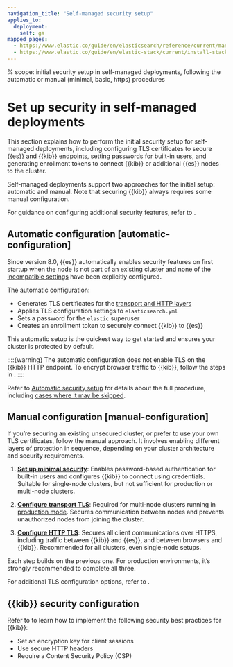 ```yaml
---
navigation_title: "Self-managed security setup"
applies_to:
  deployment:
    self: ga
mapped_pages:
  - https://www.elastic.co/guide/en/elasticsearch/reference/current/manually-configure-security.html
  - https://www.elastic.co/guide/en/elastic-stack/current/install-stack-demo-secure.html
---
```


% scope: initial security setup in self-managed deployments, following the automatic or manual (minimal, basic, https) procedures
# Set up security in self-managed deployments

This section explains how to perform the initial security setup for self-managed deployments, including configuring TLS certificates to secure {{es}} and {{kib}} endpoints, setting passwords for built-in users, and generating enrollment tokens to connect {{kib}} or additional {{es}} nodes to the cluster.

Self-managed deployments support two approaches for the initial setup: automatic and manual. Note that securing {{kib}} always requires some manual configuration.

For guidance on configuring additional security features, refer to [](./secure-your-cluster-deployment.md).

## Automatic configuration [automatic-configuration]

Since version 8.0, {{es}} automatically enables security features on first startup when the node is not part of an existing cluster and none of the [incompatible settings](./self-auto-setup.md#stack-existing-settings-detected) have been explicitly configured.

The automatic configuration:

* Generates TLS certificates for the [transport and HTTP layers](./secure-cluster-communications.md#communication-channels)
* Applies TLS configuration settings to `elasticsearch.yml`
* Sets a password for the `elastic` superuser
* Creates an enrollment token to securely connect {{kib}} to {{es}}

This automatic setup is the quickest way to get started and ensures your cluster is protected by default.

::::{warning}
The automatic configuration does not enable TLS on the {{kib}} HTTP endpoint. To encrypt browser traffic to {{kib}}, follow the steps in [](./set-up-basic-security-plus-https.md#encrypt-kibana-browser).
::::

Refer to [Automatic security setup](./self-auto-setup.md) for details about the full procedure, including [cases where it may be skipped](./self-auto-setup.md#stack-skip-auto-configuration).

## Manual configuration [manual-configuration]

If you’re securing an existing unsecured cluster, or prefer to use your own TLS certificates, follow the manual approach. It involves enabling different layers of protection in sequence, depending on your cluster architecture and security requirements.

1. **[Set up minimal security](set-up-minimal-security.md)**: Enables password-based authentication for built-in users and configures {{kib}} to connect using credentials. Suitable for single-node clusters, but not sufficient for production or multi-node clusters.

2. **[Configure transport TLS](./set-up-basic-security.md)**: Required for multi-node clusters running in [production mode](../deploy/self-managed/bootstrap-checks.md#dev-vs-prod-mode). Secures communication between nodes and prevents unauthorized nodes from joining the cluster.

3. **[Configure HTTP TLS](set-up-basic-security-plus-https.md)**: Secures all client communications over HTTPS, including traffic between {{kib}} and {{es}}, and between browsers and {{kib}}. Recommended for all clusters, even single-node setups.

Each step builds on the previous one. For production environments, it’s strongly recommended to complete all three.

For additional TLS configuration options, refer to [](./self-tls.md).

## {{kib}} security configuration

Refer to [](./using-kibana-with-security.md) to learn how to implement the following security best practices for {{kib}}:

* Set an encryption key for client sessions
* Use secure HTTP headers
* Require a Content Security Policy (CSP)